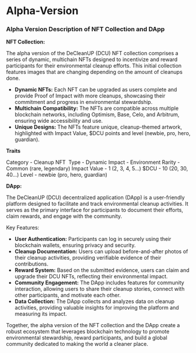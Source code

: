 # Alpha-Version
### Alpha Version Description of NFT Collection and DApp

**NFT Collection:**

The alpha version of the DeCleanUP (DCU) NFT collection comprises a series of dynamic, multichain NFTs designed to incentivize and reward participants for their environmental cleanup efforts. This initial collection features images that are changing depending on the amount of cleanups done.

- **Dynamic NFTs:** Each NFT can be upgraded as users complete and provide Proof of Impact with more cleanups, showcasing their commitment and progress in environmental stewardship.
- **Multichain Compatibility:** The NFTs are compatible across multiple blockchain networks, including Optimism, Base, Celo, and Arbitrum, ensuring wide accessibility and use.
- **Unique Designs:** The NFTs feature unique, cleanup-themed artwork, highlighted with Impact Value, $DCU points and level (newbie, pro, hero, guardian).

**Traits**

Category - Cleanup NFT 
Type - Dynamic
Impact - Environment
Rarity - Common (rare, legendary)
Impact Value - 1 (2, 3, 4, 5...)
$DCU - 10 (20, 30, 40...)
Level - newbie (pro, hero, guardian) 

**DApp:**

The DeCleanUP (DCU) decentralized application (DApp) is a user-friendly platform designed to facilitate and track environmental cleanup activities. It serves as the primary interface for participants to document their efforts, claim rewards, and engage with the community.

Key Features:
- **User Authentication:** Participants can log in securely using their blockchain wallets, ensuring privacy and security.
- **Cleanup Documentation:** Users can upload before-and-after photos of their cleanup activities, providing verifiable evidence of their contributions.
- **Reward System:** Based on the submitted evidence, users can claim and upgrade their DCU NFTs, reflecting their environmental impact.
- **Community Engagement:** The DApp includes features for community interaction, allowing users to share their cleanup stories, connect with other participants, and motivate each other.
- **Data Collection:** The DApp collects and analyzes data on cleanup activities, providing valuable insights for improving the platform and measuring its impact.

Together, the alpha version of the NFT collection and the DApp create a robust ecosystem that leverages blockchain technology to promote environmental stewardship, reward participants, and build a global community dedicated to making the world a cleaner place.
